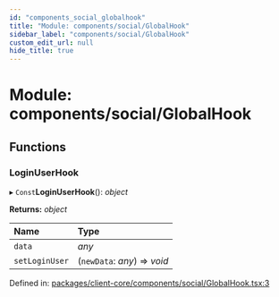 ```yaml
---
id: "components_social_globalhook"
title: "Module: components/social/GlobalHook"
sidebar_label: "components/social/GlobalHook"
custom_edit_url: null
hide_title: true
---
```


# Module: components/social/GlobalHook

## Functions

### LoginUserHook

▸ `Const`**LoginUserHook**(): *object*

**Returns:** *object*

Name | Type |
:------ | :------ |
`data` | *any* |
`setLoginUser` | (`newData`: *any*) => *void* |

Defined in: [packages/client-core/components/social/GlobalHook.tsx:3](https://github.com/xr3ngine/xr3ngine/blob/66a84a950/packages/client-core/components/social/GlobalHook.tsx#L3)
